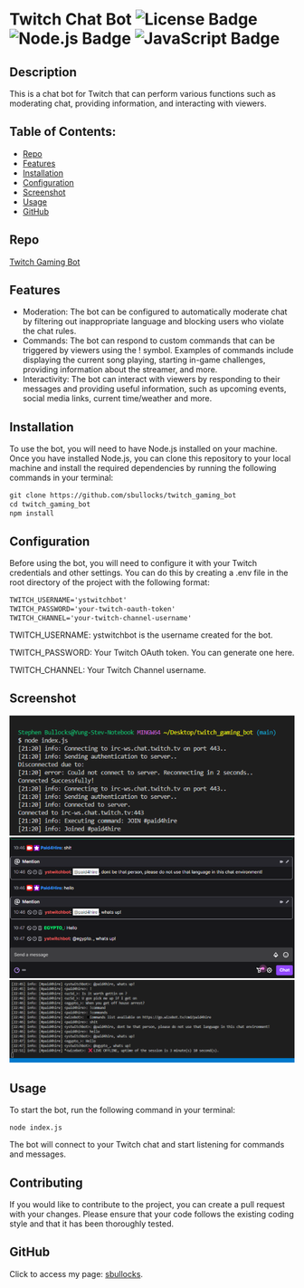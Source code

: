 # Twitch Chat Bot ![License Badge](https://img.shields.io/badge/license-MIT-green) ![Node.js Badge](https://img.shields.io/badge/technology-Node.js-green) ![JavaScript Badge](https://img.shields.io/badge/technology-JavaScript-green)


## Description

This is a chat bot for Twitch that can perform various functions such as moderating chat, providing information, and interacting with viewers.

## Table of Contents:

- [Repo](#repo)
- [Features](#features)
- [Installation](#installation)
- [Configuration](#configuration)
- [Screenshot](#screenshot)
- [Usage](#usage)
- [GitHub](#github)

## Repo

[Twitch Gaming Bot](https://github.com/sbullocks/twitch_gaming_bot)

## Features

- Moderation: The bot can be configured to automatically moderate chat by filtering out inappropriate language and blocking users who violate the chat rules.
- Commands: The bot can respond to custom commands that can be triggered by viewers using the ! symbol. Examples of commands include displaying the current song playing, starting in-game challenges, providing information about the streamer, and more.
- Interactivity: The bot can interact with viewers by responding to their messages and providing useful information, such as upcoming events, social media links, current time/weather and more.

## Installation

To use the bot, you will need to have Node.js installed on your machine. Once you have installed Node.js, you can clone this repository to your local machine and install the required dependencies by running the following commands in your terminal:

    git clone https://github.com/sbullocks/twitch_gaming_bot
    cd twitch_gaming_bot
    npm install

## Configuration

Before using the bot, you will need to configure it with your Twitch credentials and other settings. You can do this by creating a .env file in the root directory of the project with the following format:


    TWITCH_USERNAME='ystwitchbot'
    TWITCH_PASSWORD='your-twitch-oauth-token'
    TWITCH_CHANNEL='your-twitch-channel-username'

TWITCH_USERNAME: ystwitchbot is the username created for the bot.

TWITCH_PASSWORD: Your Twitch OAuth token. You can generate one here.

TWITCH_CHANNEL: Your Twitch Channel username.

## Screenshot

  ![Terminal successfully connecting to the server.](./Screenshot%202023-03-16%20214832.png)
  ![Twitch chat showing bot interacting with live chatters.](./Screenshot%202023-03-16%20225106.png)
  ![Capture of terminal chat history.](./Screenshot%202023-03-16%20225158.png)

## Usage

To start the bot, run the following command in your terminal:
  
    node index.js

The bot will connect to your Twitch chat and start listening for commands and messages.

## Contributing

If you would like to contribute to the project, you can create a pull request with your changes. Please ensure that your code follows the existing coding style and that it has been thoroughly tested.

## GitHub

Click to access my page: [sbullocks](https://github.com/sbullocks).
